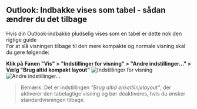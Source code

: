 
## Outlook: Indbakke vises som tabel - sådan ændrer du det tilbage

Hvis din Outlook-indbakke pludselig vises som en tabel er dette nok den rigtige guide  
For at slå visningen tilbage til den mere kompakte og normale visning skal du gøre følgende:

**Klik på**
**Fanen "Vis" > "Indstillinger for visning" > "Andre indstillinger..." > Vælg "Brug altid kompakt layout"**
![Indstillinger for visning](https://i.imgur.com/GjDyB0w.png)
![Andre indstillinger...](https://i.imgur.com/5GXRANh.png)

> Bemærk: Det er indstillingen *"Brug altid enkeltlinjelayout"*, der aktiverer den tabelagtige visning og bør deaktiveres, hvis du ønsker standardvisningen tilbage.
